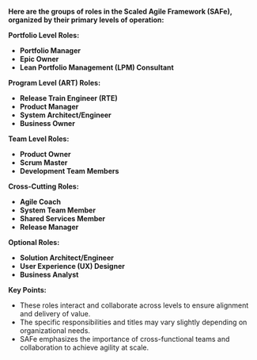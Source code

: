 **Here are the groups of roles in the Scaled Agile Framework (SAFe), organized by their primary levels of operation:**

**Portfolio Level Roles:**

* **Portfolio Manager**
* **Epic Owner**
* **Lean Portfolio Management (LPM) Consultant**

**Program Level (ART) Roles:**

* **Release Train Engineer (RTE)**
* **Product Manager**
* **System Architect/Engineer**
* **Business Owner**

**Team Level Roles:**

* **Product Owner**
* **Scrum Master**
* **Development Team Members**

**Cross-Cutting Roles:**

* **Agile Coach**
* **System Team Member**
* **Shared Services Member**
* **Release Manager**

**Optional Roles:**

* **Solution Architect/Engineer**
* **User Experience (UX) Designer**
* **Business Analyst**

**Key Points:**

- These roles interact and collaborate across levels to ensure alignment and delivery of value.
- The specific responsibilities and titles may vary slightly depending on organizational needs.
- SAFe emphasizes the importance of cross-functional teams and collaboration to achieve agility at scale.
